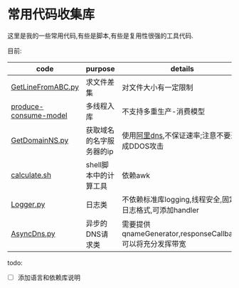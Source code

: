 # 常用代码收集库

这里是我的一些常用代码,有些是脚本,有些是复用性很强的工具代码.

目前:

|code|purpose|details|
|-|-|-|
|[GetLineFromABC.py](tools/GetLineFromABC.py)|求文件差集|对文件大小有一定限制|
|[produce-consume-model](./produce-consume-model/ThreadEntry.py)|多线程入库|不支持多重生产-消费模型|
|[GetDomainNS.py](tools/GetDomainNS.py)|获取域名的名字服务器的ip|使用[阿里dns](http://www.alidns.com/),不保证速率;注意不要造成DDOS攻击|
|[calculate.sh](shell-scripts/calculate.sh)|shell脚本中的计算工具|依赖awk|
|[Logger.py](./Logging/Logger.py)|日志类|不依赖标准库logging,线程安全,固定日志格式,可添加handler|
|[AsyncDns.py](tools/AsyncDns.py)|异步的DNS请求类|需要提供qnameGenerator,responseCallback;可以将充分发挥带宽|

todo:
  - [ ] 添加语言和依赖库说明
